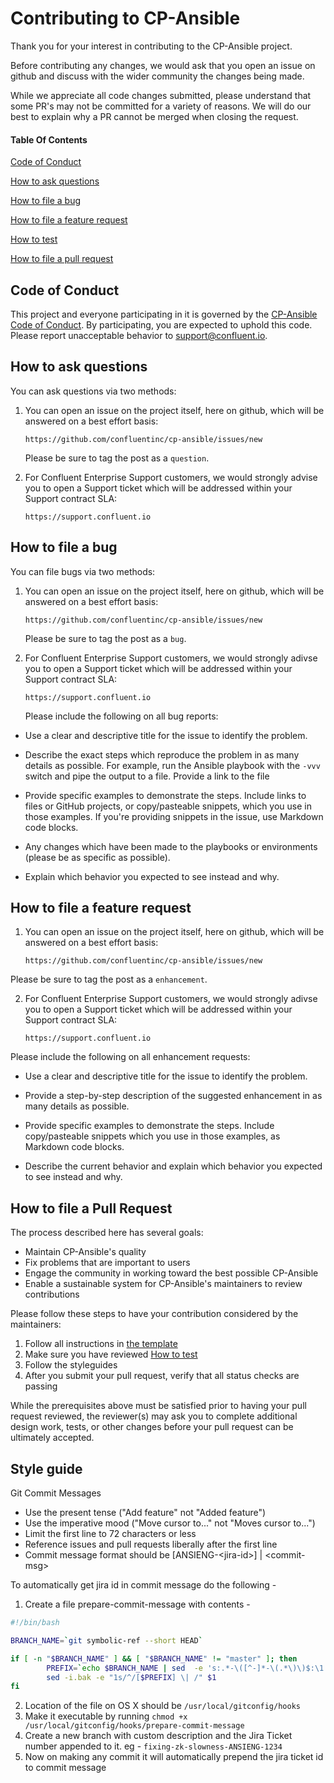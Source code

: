 # Contributing to CP-Ansible

Thank you for your interest in contributing to the CP-Ansible project.

Before contributing any changes, we would ask that you open an issue on github and discuss with the wider community the changes being made.

While we appreciate all code changes submitted, please understand that some PR's may not be committed for a variety of reasons.  We will do our best to explain why a PR cannot be merged when closing the request.

#### Table Of Contents

[Code of Conduct](#code-of-conduct)

[How to ask questions](#how-to-ask-questions)

[How to file a bug](#how-to-file-a-bug)

[How to file a feature request](#how-to-file-a-feature-request)

[How to test](#how-to-test)

[How to file a pull request](#how-to-file-a-pull-request) 


## Code of Conduct

This project and everyone participating in it is governed by the [CP-Ansible Code of Conduct](CODE_OF_CONDUCT.md). By participating, you are expected to uphold this code. Please report unacceptable behavior to [support@confluent.io](mailto:support@confluent.io).

## How to ask questions

You can ask questions via two methods:

1. You can open an issue on the project itself, here on github, which will be answered on a best effort basis:

    ```https://github.com/confluentinc/cp-ansible/issues/new```

    Please be sure to tag the post as a `question`.


2. For Confluent Enterprise Support customers, we would strongly advise you to open a Support ticket which will be addressed within your Support contract SLA:

    ```https://support.confluent.io```


## How to file a bug

You can file bugs via two methods:

1. You can open an issue on the project itself, here on github, which will be answered on a best effort basis:

    ```https://github.com/confluentinc/cp-ansible/issues/new```

    Please be sure to tag the post as a `bug`.

2. For Confluent Enterprise Support customers, we would strongly adivse you to open a Support ticket which will be addressed within your Support contract SLA:

    ```https://support.confluent.io```

    Please include the following on all bug reports:

* Use a clear and descriptive title for the issue to identify the problem.

* Describe the exact steps which reproduce the problem in as many details as possible. For example, run the Ansible playbook with the `-vvv` switch and pipe the output to a file.  Provide a link to the file 

* Provide specific examples to demonstrate the steps. Include links to files or GitHub projects, or copy/pasteable snippets, which you use in those examples. If you're providing snippets in the issue, use Markdown code blocks.

* Any changes which have been made to the playbooks or environments (please be as specific as possible).

* Explain which behavior you expected to see instead and why.

## How to file a feature request 

1. You can open an issue on the project itself, here on github, which will be answered on a best effort basis:

    ```https://github.com/confluentinc/cp-ansible/issues/new```

Please be sure to tag the post as a `enhancement`.

2. For Confluent Enterprise Support customers, we would strongly adivse you to open a Support ticket which will be addressed within your Support contract SLA:

    ```https://support.confluent.io```

Please include the following on all enhancement requests:

* Use a clear and descriptive title for the issue to identify the problem.

* Provide a step-by-step description of the suggested enhancement in as many details as possible.

* Provide specific examples to demonstrate the steps. Include copy/pasteable snippets which you use in those examples, as Markdown code blocks.

* Describe the current behavior and explain which behavior you expected to see instead and why.

## How to file a Pull Request

The process described here has several goals:

* Maintain CP-Ansible's quality
* Fix problems that are important to users
* Engage the community in working toward the best possible CP-Ansible
* Enable a sustainable system for CP-Ansible's maintainers to review contributions

Please follow these steps to have your contribution considered by the maintainers:

1. Follow all instructions in [the template](PULL_REQUEST_TEMPLATE.md)
2. Make sure you have reviewed [How to test](HOW_TO_TEST.md)
3. Follow the styleguides
4. After you submit your pull request, verify that all status checks are passing

While the prerequisites above must be satisfied prior to having your pull request reviewed, the reviewer(s) may ask you to complete additional design work, tests, or other changes before your pull request can be ultimately accepted.


## Style guide

Git Commit Messages

* Use the present tense ("Add feature" not "Added feature")
* Use the imperative mood ("Move cursor to..." not "Moves cursor to...")
* Limit the first line to 72 characters or less
* Reference issues and pull requests liberally after the first line
* Commit message format should be [ANSIENG-\<jira-id\>] | \<commit-msg\>

To automatically get jira id in commit message do the following -

1. Create a file prepare-commit-message with contents -
```bash
#!/bin/bash

BRANCH_NAME=`git symbolic-ref --short HEAD`

if [ -n "$BRANCH_NAME" ] && [ "$BRANCH_NAME" != "master" ]; then
        PREFIX=`echo $BRANCH_NAME | sed  -e 's:.*-\([^-]*-\(.*\)\)$:\1:'`
        sed -i.bak -e "1s/^/[$PREFIX] \| /" $1
fi

```
2. Location of the file on OS X should be `/usr/local/gitconfig/hooks`
3. Make it executable by running `chmod +x /usr/local/gitconfig/hooks/prepare-commit-message`
4. Create a new branch with custom description and the Jira Ticket number appended to it. eg - `fixing-zk-slowness-ANSIENG-1234`
5. Now on making any commit it will automatically prepend the jira ticket id to commit message